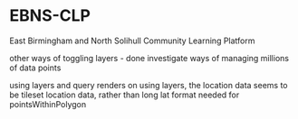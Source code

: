# EBNS-CLP
East Birmingham and North Solihull Community Learning Platform

other ways of toggling layers - done
investigate ways of managing millions of data points

using layers and query renders 
on using layers, the location data seems to be tileset location data, rather than long
lat format needed for pointsWithinPolygon

